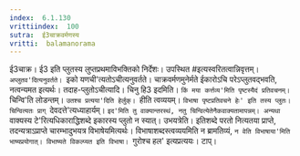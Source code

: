 ```yaml
---
index:  6.1.130
vrittiindex:  100
sutra:  ई3चाक्रवर्मणस्य
vritti:  balamanorama 
---
```


ई3चाक्र। ई3 इति प्लुतस्य लुप्तप्रथमाविभक्तिको निर्देशः। उपस्थित #इत्यस्वरितत्वान्निवृत्तम्। `अप्लुतव'दित्यनुवर्तते। `इको यणची'त्यतोऽचीत्यनुवर्तते। चाक्रवर्मणमुनेर्मते ईकारोऽचि परेऽप्लुतवद्भवति, नत्वन्यमत इत्यर्थः। तदाह-प्लुतोऽचीत्यादि। चिनु हि3 इदमिति। `किं मया कर्त्तव्य'मिति पृष्टस्यैदं प्रतिवचनम्। `चिन्वि'ति लोडन्तम्। `उतश्च प्रत्यया'दिति हेर्लुक्। `हीति त्वव्ययम्। `विभाषा पृष्टप्रतिवचने हेः' इति तस्य प्लुतः। चिन्वित्यतः प्राग् `देवदत्ते'त्यध्याहार्यम्। `इद'मिति तु वाक्यान्तरस्थं, नतु चिन्वित्येतेनैकवाक्यतामापन्नम्। अन्यथा `वाक्यस्य टे'रित्यधिकाराद्धिशब्दे इकारस्य प्लुतो न स्यात्। उभयत्रेति। इतिशब्दे परतो नित्यतया प्राप्ते, तदन्यत्राऽप्राप्ते चारम्भादुभयत्र विभाषेयमित्यर्थः। विभाषाशब्दस्त्वव्ययमिति न ब्रामतिव्यं, `न वेति विभाषाया'मिति भाष्यप्रयोगात्। विभाष्यते विकल्प्यत इति विभाषा। `गुरोश्च हल' इत्यप्रत्ययः। टाप्।

